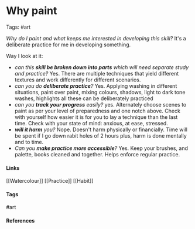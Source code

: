 # Why paint
Tags: #art

*Why do I paint and what keeps me interested in developing this skill?* 
It's a deliberate practice for me in developing something.

Way I look at it:
- *can this **skill be broken down into parts** which will need separate study and practice?* Yes. There are multiple techniques that yield different textures and work differently for different scenarios. 
- *can you do **deliberate practice**?* Yes. Applying washing in different situations, paint over paint, mixing colours, shadows, light to dark tone washes, highlights all these can be deliberately practiced
- *can you **track your progress** easily?* yes. Alternately choose scenes to paint as per your level of preparedness and one notch above. Check with yourself how easier it is for you to lay a technique than the last time. Check with your state of mind: anxious, at ease, stressed. 
- ***will it harm** you?* Nope. Doesn't harm physically or financially. Time will be spent if I go down rabit holes of 2 hours plus, harm is done mentally and to time. 
- *Can you **make practice more accessible**?* Yes. Keep your brushes, and palette, books cleaned and together. Helps enforce regular practice.

#### Links
[[Watercolour]]
[[Practice]]
[[Habit]]

#### Tags
#art
#### References